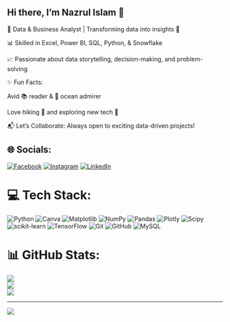 ## Hi there, I’m Nazrul Islam 👋

🎯 Data & Business Analyst | Transforming data into insights 🚀

📊 Skilled in Excel, Power BI, SQL, Python, & Snowflake

📈 Passionate about data storytelling, decision-making, and problem-solving

✨ Fun Facts:

Avid 📚 reader & 🌊 ocean admirer

Love hiking 🌄 and exploring new tech 🚀

📬 Let’s Collaborate: Always open to exciting data-driven projects!

<!--
Here are some ideas to get you started:

- 🔭 I’m currently working on ...
- 🌱 I’m currently learning ...
- 👯 I’m looking to collaborate on ...
- 🤔 I’m looking for help with ...
- 💬 Ask me about ...
- 📫 How to reach me: ...
- 😄 Pronouns: ...
- ⚡ Fun fact: ...
-->


## 🌐 Socials:
[![Facebook](https://img.shields.io/badge/Facebook-%231877F2.svg?logo=Facebook&logoColor=white)](https://facebook.com/nazrul45) [![Instagram](https://img.shields.io/badge/Instagram-%23E4405F.svg?logo=Instagram&logoColor=white)](https://instagram.com/nazrultheanalyst) [![LinkedIn](https://img.shields.io/badge/LinkedIn-%230077B5.svg?logo=linkedin&logoColor=white)](https://linkedin.com/in/nazrulislam45) 

# 💻 Tech Stack:
![Python](https://img.shields.io/badge/python-3670A0?style=for-the-badge&logo=python&logoColor=ffdd54) ![Canva](https://img.shields.io/badge/Canva-%2300C4CC.svg?style=for-the-badge&logo=Canva&logoColor=white) ![Matplotlib](https://img.shields.io/badge/Matplotlib-%23ffffff.svg?style=for-the-badge&logo=Matplotlib&logoColor=black) ![NumPy](https://img.shields.io/badge/numpy-%23013243.svg?style=for-the-badge&logo=numpy&logoColor=white) ![Pandas](https://img.shields.io/badge/pandas-%23150458.svg?style=for-the-badge&logo=pandas&logoColor=white) ![Plotly](https://img.shields.io/badge/Plotly-%233F4F75.svg?style=for-the-badge&logo=plotly&logoColor=white) ![Scipy](https://img.shields.io/badge/SciPy-%230C55A5.svg?style=for-the-badge&logo=scipy&logoColor=%white) ![scikit-learn](https://img.shields.io/badge/scikit--learn-%23F7931E.svg?style=for-the-badge&logo=scikit-learn&logoColor=white) ![TensorFlow](https://img.shields.io/badge/TensorFlow-%23FF6F00.svg?style=for-the-badge&logo=TensorFlow&logoColor=white) ![Git](https://img.shields.io/badge/git-%23F05033.svg?style=for-the-badge&logo=git&logoColor=white) ![GitHub](https://img.shields.io/badge/github-%23121011.svg?style=for-the-badge&logo=github&logoColor=white) ![MySQL](https://img.shields.io/badge/mysql-4479A1.svg?style=for-the-badge&logo=mysql&logoColor=white)
# 📊 GitHub Stats:
![](https://github-readme-stats.vercel.app/api?username=nazrultheanalyst&theme=dark&hide_border=false&include_all_commits=false&count_private=false)<br/>
![](https://github-readme-streak-stats.herokuapp.com/?user=nazrultheanalyst&theme=dark&hide_border=false)<br/>
![](https://github-readme-stats.vercel.app/api/top-langs/?username=nazrultheanalyst&theme=dark&hide_border=false&include_all_commits=false&count_private=false&layout=compact)

---
[![](https://visitcount.itsvg.in/api?id=nazrultheanalyst&icon=0&color=0)](https://visitcount.itsvg.in)

<!-- Proudly created with GPRM ( https://gprm.itsvg.in ) -->
